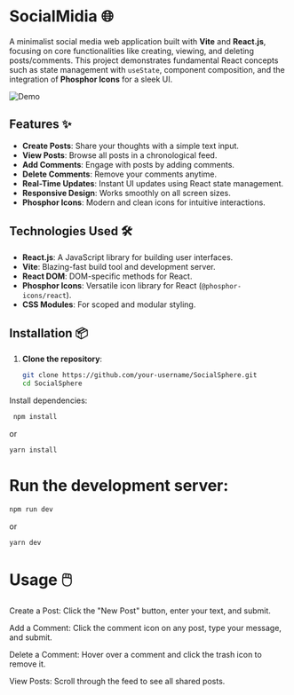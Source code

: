 # SocialMidia 🌐

A minimalist social media web application built with **Vite** and **React.js**, focusing on core functionalities like creating, viewing, and deleting posts/comments. This project demonstrates fundamental React concepts such as state management with `useState`, component composition, and the integration of **Phosphor Icons** for a sleek UI.

![Demo](https://via.placeholder.com/800x400.png?text=SocialSphere+Demo)

## Features ✨

- **Create Posts**: Share your thoughts with a simple text input.
- **View Posts**: Browse all posts in a chronological feed.
- **Add Comments**: Engage with posts by adding comments.
- **Delete Comments**: Remove your comments anytime.
- **Real-Time Updates**: Instant UI updates using React state management.
- **Responsive Design**: Works smoothly on all screen sizes.
- **Phosphor Icons**: Modern and clean icons for intuitive interactions.

## Technologies Used 🛠️

- **React.js**: A JavaScript library for building user interfaces.
- **Vite**: Blazing-fast build tool and development server.
- **React DOM**: DOM-specific methods for React.
- **Phosphor Icons**: Versatile icon library for React (`@phosphor-icons/react`).
- **CSS Modules**: For scoped and modular styling.

## Installation 📦

1. **Clone the repository**:
   ```bash
   git clone https://github.com/your-username/SocialSphere.git
   cd SocialSphere
Install dependencies:

```bash
 npm install
```
or
```bash
yarn install
```
# Run the development server:
```bash
npm run dev
```
or
```bash
yarn dev
```

# Usage 🖱️
Create a Post:
Click the "New Post" button, enter your text, and submit.

Add a Comment:
Click the comment icon on any post, type your message, and submit.

Delete a Comment:
Hover over a comment and click the trash icon to remove it.

View Posts:
Scroll through the feed to see all shared posts.
